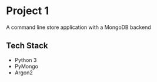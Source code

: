 # Project 1
A command line store application with a MongoDB backend
## Tech Stack
- Python 3
- PyMongo
- Argon2
